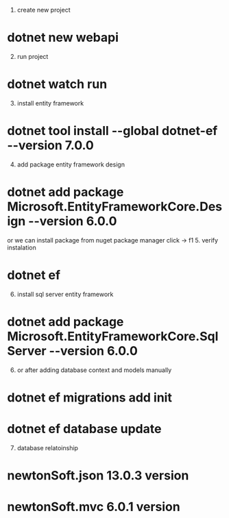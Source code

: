 1. create new project
# dotnet new webapi
2. run project
# dotnet watch run

3. install entity framework
# dotnet tool install --global dotnet-ef --version 7.0.0
4. add package entity framework design
# dotnet add package Microsoft.EntityFrameworkCore.Design --version 6.0.0
or we can install package from nuget package manager
click -> f1
5. verify instalation
# dotnet ef
6. install sql server entity framework
# dotnet add package Microsoft.EntityFrameworkCore.SqlServer --version 6.0.0
<!-- 6. Enter scaffold command
# dotnet ef dbcontext scaffold "Server=DESKTOP-QUDMRGS\SQLEXPRESS;Database=testdb;Trusted_Connection=True;" Microsoft.EntityFrameworkCore.SqlServer --output-dir Models

retore the package
dotnet restore -->
6. or after adding database context and models manually
# dotnet ef migrations add init
# dotnet ef database update

7. database relatoinship
# newtonSoft.json 13.0.3 version
# newtonSoft.mvc 6.0.1 version
